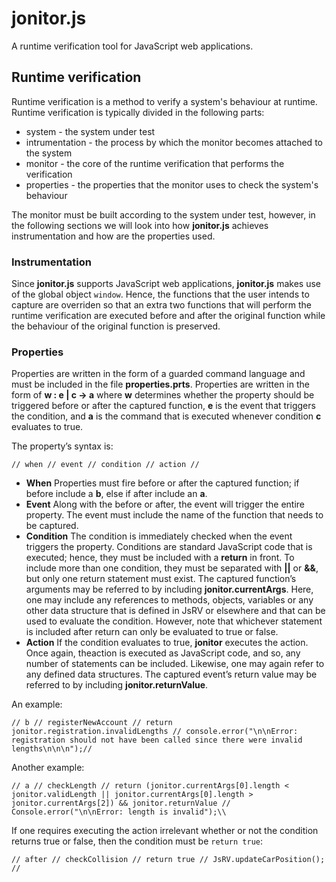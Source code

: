 # jonitor.js
A runtime verification tool for JavaScript web applications.



## Runtime verification

Runtime verification is a method to verify a system's behaviour at runtime. Runtime verification is typically divided in the following parts:

* system - the system under test
* intrumentation - the process by which the monitor becomes attached to the system
* monitor - the core of the runtime verification that performs the verification
* properties - the properties that the monitor uses to check the system's behaviour

The monitor must be built according to the system under test, however, in the following sections we will look into how **jonitor.js** achieves instrumentation and how are the properties used.

### Instrumentation

Since **jonitor.js** supports JavaScript web applications, **jonitor.js** makes use of the global object `window`. Hence, the functions that the user intends to capture are overriden so that an extra two functions that will perform the runtime verification are executed before and after the original function while the behaviour of the original function is preserved.

### Properties

Properties are written in the form of a guarded command language and must be included in the file **properties.prts**. Properties are written in the form of **w : e | c -> a** where **w** determines whether the property should be triggered before or after the captured function, **e** is the event that triggers the condition, and **a** is the command that is executed whenever condition **c** evaluates to true.

The property’s syntax is:

```
// when // event // condition // action //
```
* **When** Properties must fire before or after the captured function; if before include a **b**, else if after include an **a**.
* **Event**  Along with the before or after, the event will trigger the entire property. The event must include the name of the function that needs to be captured.
* **Condition** The condition is immediately checked when the event triggers the property. Conditions are standard JavaScript code that is executed; hence, they must be included with a **return** in front. To include more than one condition, they must be separated with **||** or **&&**, but only one return statement must exist. The captured function’s arguments may be referred to by including **jonitor.currentArgs**. Here, one may include any references to methods, objects, variables or any other data structure that is defined in JsRV or elsewhere and that can be used to evaluate the condition. However, note that whichever statement is included after return can only be evaluated to true or false.
* **Action** If the condition evaluates to true, **jonitor** executes the action. Once again, theaction is executed as JavaScript code, and so, any number of statements can be included. Likewise, one may again refer to any defined data structures. The captured event’s return value may be referred to by including **jonitor.returnValue**.

An example:
```
// b // registerNewAccount // return jonitor.registration.invalidLengths // console.error("\n\nError: registration should not have been called since there were invalid lengths\n\n\n");//
```
Another example:

```
// a // checkLength // return (jonitor.currentArgs[0].length < jonitor.validLength || jonitor.currentArgs[0].length > jonitor.currentArgs[2]) && jonitor.returnValue // Console.error("\n\nError: length is invalid");\\
```

If one requires executing the action irrelevant whether or not the condition returns true
or false, then the condition must be `return true`:

```
// after // checkCollision // return true // JsRV.updateCarPosition(); //
```
